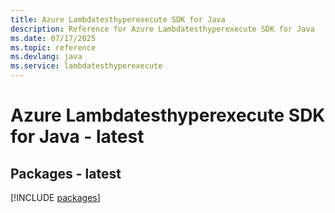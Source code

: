 ```yaml
---
title: Azure Lambdatesthyperexecute SDK for Java
description: Reference for Azure Lambdatesthyperexecute SDK for Java
ms.date: 07/17/2025
ms.topic: reference
ms.devlang: java
ms.service: lambdatesthyperexecute
---
```

# Azure Lambdatesthyperexecute SDK for Java - latest
## Packages - latest
[!INCLUDE [packages](lambdatesthyperexecute-index.md)]